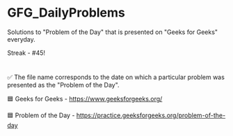 # GFG_DailyProblems
Solutions to "Problem of the Day" that is presented on "Geeks for Geeks" everyday.

Streak - #45!
#
✅ The file name corresponds to the date on which a particular problem was presented as the "Problem of the Day".

🟦 Geeks for Geeks - https://www.geeksforgeeks.org/

🟦 Problem of the Day - https://practice.geeksforgeeks.org/problem-of-the-day
#